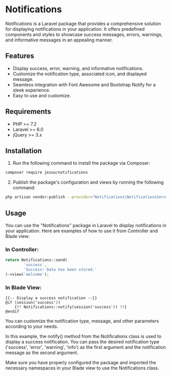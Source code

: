 # Notifications

Notifications is a Laravel package that provides a comprehensive solution for displaying notifications in your application. It offers predefined components and styles to showcase success messages, errors, warnings, and informative messages in an appealing manner.

## Features

- Display success, error, warning, and informative notifications.
- Customize the notification type, associated icon, and displayed message.
- Seamless integration with Font Awesome and Bootstrap Notify for a sleek experience.
- Easy to use and customize.

## Requirements

- PHP >= 7.2
- Laravel >= 6.0
- jQuery >= 3.x

## Installation

1. Run the following command to install the package via Composer:

```bash
composer require jezuu/notifications
```
   
2. Publish the package's configuration and views by running the following command:

```bash
php artisan vendor:publish --provider="Notifications\NotificationsServiceProvider"
```

## Usage

You can use the "Notifications" package in Laravel to display notifications in your application. Here are examples of how to use it from Controller and Blade view:

### In Controller:

```php
return Notifications::send(
        'success',
        'Success! Data has been stored.'
)->view('welcome');
```

### In Blade View:

```blade
{{-- Display a success notification --}}
@if (session('success'))
    {!! Notifications::notify(session('success')) !!}
@endif
```

You can customize the notification type, message, and other parameters according to your needs.

In this example, the notify() method from the Notifications class is used to display a success notification. You can pass the desired notification type ('success', 'error', 'warning', 'info') as the first argument and the notification message as the second argument.

Make sure you have properly configured the package and imported the necessary namespaces in your Blade view to use the Notifications class.
